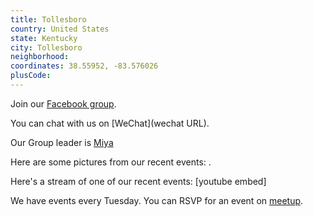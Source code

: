 ```yaml
---
title: Tollesboro
country: United States
state: Kentucky
city: Tollesboro
neighborhood: 
coordinates: 38.55952, -83.576026
plusCode:
---
```

Join our [Facebook group](https://www.facebook.com/groups/847024098734877).

You can chat with us on [WeChat](wechat URL).

Our Group leader is [Miya](freecodecamp.org/miya)

Here are some pictures from our recent events:
![]().

Here's a stream of one of our recent events:
[youtube embed]

We have events every Tuesday. You can RSVP for an event on [meetup](meetupurl).
